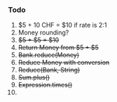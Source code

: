 ### Todo

1. $5 + 10 CHF = $10 if rate is 2:1
2. Money rounding?
3. ~~$5 + $5 = $10~~
4. ~~Return Money from $5 + $5~~
5. ~~Bank.reduce(Money)~~
6. ~~Reduce Money with conversion~~
7. ~~Reduce(Bank, String)~~
8. ~~Sum.plus()~~
9. ~~Expression.times()~~
10.
